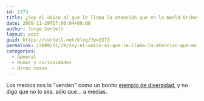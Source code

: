 ```yaml
---
id: 2373
title: ¿Soy el único al que le llama la atención que en la World Orchestra no haya negros?
date: 2009-11-29T17:06:04+00:00
author: Jorge Cortell
layout: post
guid: https://cortell.net/blog/?p=2373
permalink: /2009/11/29/soy-el-unico-al-que-le-llama-la-atencion-que-en-la-world-orchestra-no-haya-negros/
categories:
  - General
  - Humor y curiosidades
  - Otras cosas
---
```

Los medios nos lo "venden" como un bonito <a title="https://www.jmwo.org/" href="https://www.jmwo.org/" target="_blank">ejemplo de diversidad</a>, y no digo que no lo sea, sólo que… a medias.